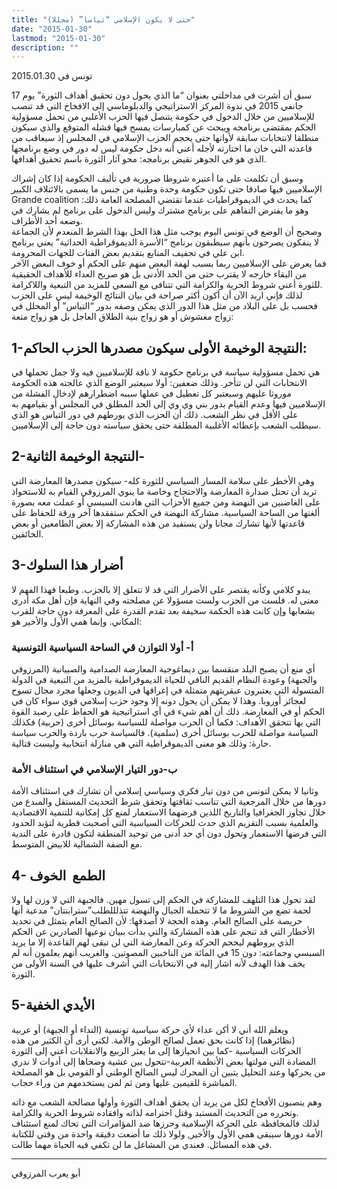 ```yaml
---
title: "حتى لا يكون الإسلامي “تياسا” (محللا)"
date: "2015-01-30"
lastmod: "2015-01-30"
description: ""
---
```

تونس في 2015.01.30

سبق أن أشرت في مداخلتي بعنوان “ما الذي يحول دون تحقيق أهداف الثورة” يوم 17 جانفي 2015 في ندوة المركز الاستراتيجي والدبلوماسي إلى الافخاخ التي قد تنصب للإسلاميين من خلال الدخول في حكومة يتنصل فيها الحزب الأغلبي من تحمل مسؤولية الحكم بمقتضى برنامجه ويبحث عن كمبارسات يمسح فيها فشله المتوقع والذي سيكون منطلقا لانتخابات سابقة لأوانها حتى يحجم الحزب الإسلامي في المجلس إذ سيعاقب من قاعدته التي خان ما اختارته لأجله أعني أنه دخل حكومة ليس له دور في وضع برنامجها الذي هو في الجوهر نقيض برنامجه: محو آثار الثورة باسم تحقيق أهدافها.

وسبق أن تكلمت على ما أعتبره شروطا ضرورية في تأليف الحكومة إذا كان إشراك الإسلاميين فيها صادقا حتى تكون حكومة وحدة وطنية من جنس ما يسمى بالائتلاف الكبير Grande coalition كما يحدث في الديموقراطيات عندما تقتضي المصلحة العامة ذلك: وهو ما يفترض التفاهم على برنامج مشترك وليس الدخول على برنامج لم يشارك في وضعه أحد الأطراف.  
وصحيح أن الوضع في تونس اليوم يوجب مثل هذا الحل بهذا الشرط المنعدم لأن الجماعة لا ينفكون يصرحون بأنهم سيطبقون برنامج “الأسرة الديموقراطية الحداثية” يعني برنامج ابن علي في تجفيف المنابع بتقديم بعض الفتات للجهات المحرومة.  
فما يعرض على الإسلاميين ربما بسبب لهفة البعض منهم على الحكم أو خوف البعض الآخر من البقاء خارجه لا يقترب حتى من الحد الأدنى بل هو صريح العداء للأهداف الحقيقية للثورة أعني شروط الحرية والكرامة التي تتنافى مع السعي للمزيد من التبعية واللاكرامة.  
لذلك فإني اريد الآن أن أكون أكثر صراحة في بيان النتائج الوخيمة ليس على الحزب فحسب بل على البلاد من مثل هذا الدور الذي يمكن وصفه بدور “التياس” أو المحلل في زواج مغشوش أو هو زواج بنية الطلاق العاجل بل هو زواج متعة:

## 1-النتيجة الوخيمة الأولى سيكون مصدرها الحزب الحاكم:

هي تحمل مسؤولية سياسة في برنامج حكومة لا ناقة للإسلاميين فيه ولا جمل تحملها في الانتخابات التي لن تتأخر. وذلك ضعفين: أولا سيعتبر الوضع الذي عالجته هذه الحكومة موروثا عليهم وسيعتبر كل تعطيل في عملها سببه اضطرارهم لإدخال الفشلة من الإسلاميين فيها وعدم القيام بدور بني وي وي إلى الحد المطلق في المجلس أو بقيامهم به على الأقل في نظر الشعب. ذلك أن الحزب الذي يورطهم في دور التياس هو الذي سيطلب الشعب بإعطائه الأغلبية المطلقة حتى يحقق سياسته دون حاجة إلى الإسلاميين.

## 2-النتيجة الوخيمة الثانية-

وهي الأخطر على سلامة المسار السياسي للثورة كله- سيكون مصدرها المعارضة التي تريد أن تحتل صدارة المعارضة والاحتجاج وخاصة ما ينوي المرزوقي القيام به للاستحواذ على الغاضبين من النهضة ومن جميع الأحزاب التي هادنت السبسي أو عملت معه بصورة ألغتها من الساحة السياسية. مشاركة النهضة في الحكم ستفقدها آخر ورقة للحفاظ على قاعدتها لأنها تشارك مجانا ولن يستفيد من هذه المشاركة إلا بعض الطامعين أو بعض الخائفين.

## 3-أضرار هذا السلوك

يبدو كلامي وكأنه يقتصر على الأضرار التي قد لا تتعلق إلا بالحزب. وطبعا فهذا الفهم لا معنى له. فلست من الحزب ولست مسؤولا عن مصلحته وفي النهاية فإن أهل مكة أدرى بشعابها وإن كانت هذه الحكمة سخيفة بعد تقدم القدرة على المعرفة دون حاجة للقرب المكاني. وإنما همي الأول والأخير هو:

### أ- أولا التوازن قي الساحة السياسية التونسية

أي منع أن يصبح البلد منقسما بين ديماغوجية المعارضة الصدامية والصبيانية (المرزوقي والجبهة) وعودة النظام القديم النافي للحياة الديموقراطية بالمزيد من التبعية في الدولة المتسولة التي يعتبرون عبقريتهم متمثلة في إغراقها في الديون وجعلها مجرد مجال تسوح لعجائز أوروبا. وهذا لا يمكن أن يحول دونه إلا وجود حزب إسلامي قوي سواء كان في الحكم أو في المعارضة. ذلك أن أهم شيء في أي استراتيجية هو الحفاظ على رصيد القوة التي بها تتحقق الأهداف: فكما أن الحرب مواصلة للسياسة بوسائل أخرى (حربية) فكذلك السياسة مواصلة للحرب بوسائل أخرى (سلمية). فالسياسة حرب باردة والحرب سياسة حارة: وذلك هو معنى الديموقراطية التي هي منازلة انتخابية وليست قتالية.

### ب-دور التيار الإسلامي في استئناف الأمة

وثانيا لا يمكن لتونس من دون تيار فكري وسياسي إسلامي أن تشارك في استئناف الأمة دورها من خلال المرجعية التي تناسب ثقافتها وتحقق شرط التحديث المستقل والمبدع من خلال تجاوز الجغرافيا والتاريخ اللذين فرضهما الاستعمار لمنع كل إمكانية للتنمية الاقتصادية والعلمية بسبب التقزيم الذي حدث للحركات السياسية التي أصحبت قطرية لتؤبد الحدود التي فرضها الاستعمار وتحول دون أي حد أدنى من توحيد المنطقة لتكون قادرة على الندية مع الضفة الشمالية للابيض المتوسط.

## 4- الطمع  الخوف

لقد تحول هذا التلهف للمشاركة في الحكم إلى تسول مهين. فالجبهة التي لا وزن لها ولا لحمة تضع من الشروط ما لا تتحمله الجبال والنهضة تتذلللطلب”سترابنتان” مدعية أنها حريصة على الصالح العام. وهذه الحجة لا أصدقها: لأن الصالح العام يتمثل في تحديد الأخطار التي قد تنجم على هذه المشاركة والتي بدأت ببيان نوعيها الصادرين عن الحكم الذي يروطهم ليحجم الحركة وعن المعارضة التي لن تبقى لهم القاعدة إلا ما يريد السبسي وجماعته: دون 15 في المائة من الناخبين المصوتين. والغريب أنهم يعلمون أنه لم يخف هذا الهدف لأنه اشار إليه في الانتخابات التي أشرف عليها في السنة الأولى من الثورة.

## 5-الأيدي الخفية

ويعلم الله أني لا أكن عداء لأي حركة سياسية تونسية (النداء أو الجبهة) أو عربية (نظائرهما) إذا كانت بحق تعمل لصالح الوطن والأمة. لكني أرى أن الكثير من هذه الحركات السياسية -كما بين انحيازها إلى ما يعثر الربيع والانقلابات أعني إلى الثورة المضادة التي مولتها بعض الأنظمة العربية-تتحول بين عشية وضحاها إلى أدوات لا ندري من يحركها وعند التحليل يتبين أن المحرك ليس الصالح الوطني أو القومي بل هو المصلحة المباشرة للقيمين عليها ومن ثم لمن يستخدمهم من وراء حجاب.

وهم ينصبون الأفخاخ لكل من يريد أن يحقق أهداف الثورة وأولها مصالحة الشعب مع ذاته وتحرره من التحديث المستبد وقتل احترامه لذاته وافقاده شروط الحرية والكرامة.  
لذلك فالمحافظة على الحركة الإسلامية وحرزها ضد المؤامرات التي تحاك لمنع استئناف الأمة دورها سيبقى همي الأول والأخير, ولولا ذلك ما أضعت دقيقة واحدة من وقتي للكتابة في هذه المسائل. فعندي من المشاغل ما لن تكفي فيه الحياة مهما طالت.

---

أبو يعرب المرزوقي

###